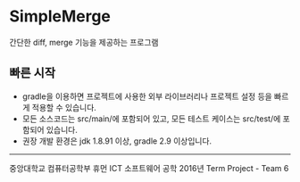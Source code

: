 # SimpleMerge
간단한 diff, merge 기능을 제공하는 프로그램
## 빠른 시작
* gradle을 이용하면 프로젝트에 사용한 외부 라이브러리나 프로젝트 설정 등을 빠르게 적용할 수 있습니다.
* 모든 소스코드는 src/main/에 포함되어 있고, 모든 테스트 케이스는 src/test/에 포함되어 있습니다.
* 권장 개발 환경은 jdk 1.8.91 이상, gradle 2.9 이상입니다. 

-------------------------------------------------------------------------------------------------------------
중앙대학교 컴퓨터공학부 휴먼 ICT 소프트웨어 공학 2016년 Term Project - Team 6
